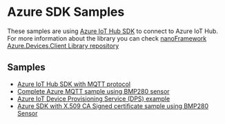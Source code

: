 # Azure SDK Samples

These samples are using [Azure IoT Hub SDK](https://github.com/nanoframework/nanoFramework.Azure.Devices) to connect to Azure IoT Hub. For more information about the library you can check [nanoFramework Azure.Devices.Client Library repository](https://github.com/nanoframework/nanoFramework.Azure.Devices)

## Samples

* [Azure IoT Hub SDK with MQTT protocol](AzureSDK)
* [Complete Azure MQTT sample using BMP280 sensor](AzureSDKSleepBMP280)
* [Azure IoT Device Provisioning Service (DPS) example](DpsSampleApp)
* [Azure SDK with X.509 CA Signed certificate sample using BMP280 Sensor](AzureSDKSensorCertificate)

